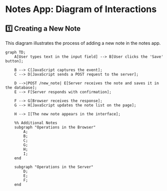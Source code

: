 # Notes App: Diagram of Interactions

## 1️⃣ Creating a New Note
This diagram illustrates the process of adding a new note in the notes app.

```mermaid
graph TD;
    A[User types text in the input field] --> B[User clicks the 'Save' button];
    
    B --> C[JavaScript captures the event];
    C --> D[JavaScript sends a POST request to the server];

    D -->|POST /new_note| E[Server receives the note and saves it in the database];
    E --> F[Server responds with confirmation];

    F --> G[Browser receives the response];
    G --> H[JavaScript updates the note list on the page];

    H --> I[The new note appears in the interface];

    %% Additional Notes
    subgraph "Operations in the Browser"
        A;
        B;
        C;
        G;
        H;
        I;
    end

    subgraph "Operations in the Server"
        D;
        E;
        F;
    end
